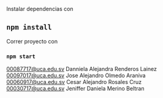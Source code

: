 Instalar dependencias con
## `npm install`
Correr proyecto con 
### `npm start`

00087717@uca.edu.sv Danniela Alejandra Renderos Lainez <br>
00097017@uca.edu.sv Jose Alejandro Olmedo Araniva <br>
00060917@uca.edu.sv Cesar Alejandro Rosales Cruz <br>
00030717@uca.edu.sv Jeniffer Daniela Merino Beltran
